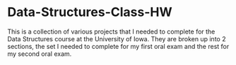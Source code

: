 # Data-Structures-Class-HW
This is a collection of various projects that I needed to complete for the Data Structures course at the University of Iowa. They are broken up into 2 sections, the set I needed to complete for my first oral exam and the rest for my second oral exam.
